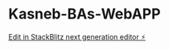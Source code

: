 # Kasneb-BAs-WebAPP

[Edit in StackBlitz next generation editor ⚡️](https://stackblitz.com/~/github.com/anticomarley/Kasneb-BAs-WebAPP)